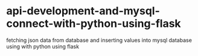 # api-development-and-mysql-connect-with-python-using-flask
fetching json data from database and inserting values into mysql database using with python using flask
